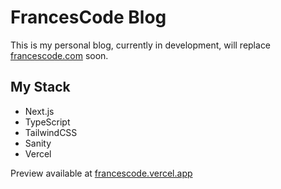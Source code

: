 # FrancesCode Blog

This is my personal blog, currently in development, will replace [francescode.com](https://www.francescode.com) soon.

## My Stack

- Next.js
- TypeScript
- TailwindCSS
- Sanity
- Vercel

Preview available at [francescode.vercel.app](https://francescode.vercel.app)
